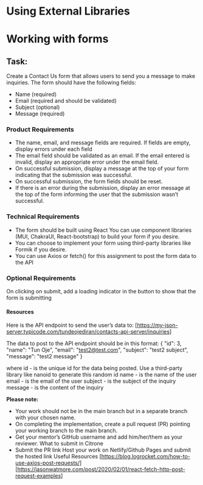 # Using External Libraries
# Working with forms

## Task:
Create a Contact Us form that allows users to send you a message to make inquiries. The form should have the following fields:
- Name (required)
- Email (required and should be validated)
- Subject (optional)
- Message (required)
### Product Requirements 
- The name, email, and message fields are required. If fields are empty, display errors under each field
- The email field should be validated as an email. If the email entered is invalid, display an appropriate error under the email field.
- On successful submission, display a message at the top of your form indicating that the submission was successful.
- On successful submission, the form fields should be reset.
- If there is an error during the submission, display an error message at the top of the form informing the user that the submission wasn’t successful.
### Technical Requirements
- The form should be built using React
You can use component libraries (MUI, ChakraUI, React-bootstrap) to build your form if you desire.
- You can choose to implement your form using third-party libraries like Formik if you desire.
- You can use Axios or fetch() for this assignment to post the form data to the API
### Optional Requirements
On clicking on submit, add a loading indicator in the button to show that the form is submitting

#### Resources
Here is the API endpoint to send the user’s data to:
[https://my-json-server.typicode.com/tundeojediran/contacts-api-server/inquiries]

The data to post to the API endpoint should be in this format:
{
    "id": 3,
    "name": "Tun Oje",
    "email": "test2@test.com",
    "subject": "test2 subject",
    "message": "test2 message"
}

where
id - is the unique id for the data being posted. Use a third-party library like nanoid to generate this random id
name - is the name of the user
email - is the email of the user
subject - is the subject of the inquiry 
message - is the content of the inquiry

**Please note:**
- Your work should not be in the main branch but in a separate branch with your chosen name.
- On completing the implementation, create a pull request (PR) pointing your working branch to the main branch.
- Get your mentor’s GitHub username and add him/her/them as your reviewer.
What to submit in Citrone
- Submit the PR link
Host your work on Netlify/Github Pages and submit the hosted link
Useful Resources 
[https://blog.logrocket.com/how-to-use-axios-post-requests/]
[https://jasonwatmore.com/post/2020/02/01/react-fetch-http-post-request-examples]

